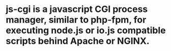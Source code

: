 # js-cgi is a javascript CGI process manager, similar to php-fpm, for executing node.js or io.js compatible scripts behind Apache or NGINX.
